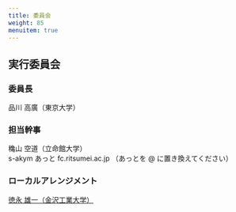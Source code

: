 ```yaml
---
title: 委員会
weight: 85
menuitem: true
---
```


## 実行委員会

### 委員長

品川 高廣（東京大学）

### 担当幹事

穐山 空道（立命館大学）<br>
s-akym あっと fc.ritsumei.ac.jp （あっとを @ に置き換えてください）

### ローカルアレンジメント

[徳永 雄一（金沢工業大学）](https://kitnet.jp/laboratories/labo0211/index.html)